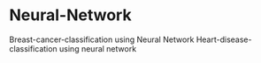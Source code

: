 # Neural-Network
Breast-cancer-classification using Neural Network
Heart-disease-classification using neural network
